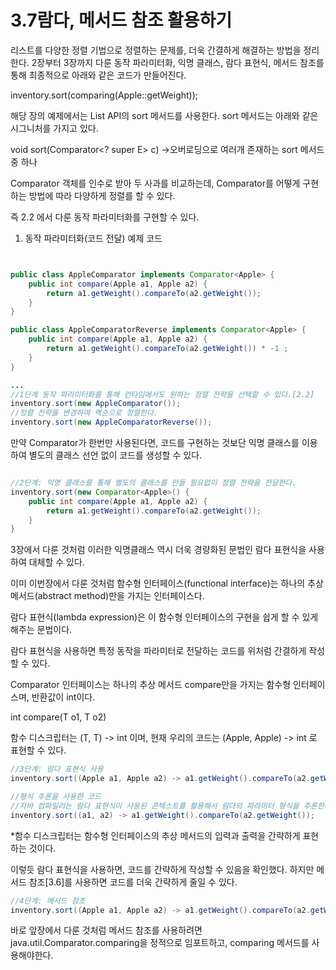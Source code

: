 # 3.7람다, 메서드 참조 활용하기

리스트를 다양한 정렬 기법으로 정렬하는 문제를, 더욱 간결하게 해결하는 방법을 정리한다.
2장부터 3장까지 다룬 동작 파라미터화, 익명 클래스, 람다 표현식, 메서드 참조를 통해 최종적으로 아래와 같은 코드가 만들어진다.

inventory.sort(comparing(Apple::getWeight));


해당 장의 예제에서는 List API의 sort 메서드를 사용한다.
sort 메서드는 아래와 같은 시그니처를 가지고 있다.

void sort(Comparator<? super E> c) ->오버로딩으로 여러개 존재하는 sort 메서드중 하나

Comparator 객체를 인수로 받아 두 사과를 비교하는데, Comparator를 어떻게 구현하는 방법에 따라 다양하게 정렬를 할 수 있다.

즉 2.2 에서 다룬 동작 파라미터화를 구현할 수 있다.


1. 동작 파라미터화(코드 전달) 예제 코드

```java


public class AppleComparator implements Comparator<Apple> {
    public int compare(Apple a1, Apple a2) {
        return a1.getWeight().compareTo(a2.getWeight());
    }
}

public class AppleComparatorReverse implements Comparator<Apple> {
    public int compare(Apple a1, Apple a2) {
        return a1.getWeight().compareTo(a2.getWeight()) * -1 ;
    }
}

...
//1단계 동작 파라미터화를 통해 런타임에서도 원하는 정렬 전략을 선택할 수 있다.[2.2]
inventory.sort(new AppleComparator());
//정렬 전략을 변경하여 역순으로 정렬한다.
inventory.sort(new AppleComparatorReverse());
```

만약 Comparator가 한번만 사용된다면, 코드를 구현하는 것보단 익명 클래스를 이용하여 별도의 클래스 선언 없이 코드를 생성할 수 있다.

```java

//2단계: 익명 클래스를 통해 별도의 클래스를 만들 필요없이 정렬 전략을 전달한다.
inventory.sort(new Comparator<Apple>() {
    public int compare(Apple a1, Apple a2) {
        return a1.getWeight().compareTo(a2.getWeight());
    }
}
```


3장에서 다룬 것처럼 이러한 익명클래스 역시 더욱 경량화된 문법인 람다 표현식을 사용하여 대체할 수 있다.

이미 이번장에서 다룬 것처럼 
함수형 인터페이스(functional interface)는 하나의 추상 메서드(abstract method)만을 가지는 인터페이스다. 

람다 표현식(lambda expression)은 이 함수형 인터페이스의 구현을 쉽게 할 수 있게 해주는 문법이다. 

람다 표현식을 사용하면 특정 동작을 파라미터로 전달하는 코드를 위처럼 간결하게 작성할 수 있다.

Comparator 인터페이스는 하나의 추상 메서드 compare만을 가지는 함수형 인터페이스며, 반환값이 int이다.

int compare(T o1, T o2)

함수 디스크립터는 (T, T) -> int 이며, 현재 우리의 코드는 (Apple, Apple) -> int 로 표현할 수 있다.


```java
//3단계: 람다 표현식 사용
inventory.sort((Apple a1, Apple a2) -> a1.getWeight().compareTo(a2.getWeight());

//형식 추론을 사용한 코드
//자바 컴파일러는 람다 표현식이 사용된 콘텍스트를 활용해서 람다의 파라미터 형식을 추론한다.[3.5]
inventory.sort((a1, a2) -> a1.getWeight().compareTo(a2.getWeight());
```

*함수 디스크립터는 함수형 인터페이스의 추상 메서드의 입력과 출력을 간략하게 표현하는 것이다.


이렇듯 람다 표현식을 사용하면, 코드를 간략하게 작성할 수 있음을 확인했다.
하지만 메서드 참조[3.6]를 사용하면 코드를 더욱 간략하게 줄일 수 있다.
 
```java
//4단계: 메서드 참조
inventory.sort((Apple a1, Apple a2) -> a1.getWeight().compareTo(a2.getWeight());

```
바로 앞장에서 다룬 것처럼 메서드 참조를 사용하려면 
java.util.Comparator.comparing을 정적으로 임포트하고, comparing 메서드를 사용해야한다.

